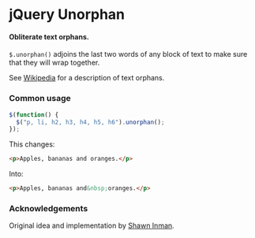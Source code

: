 # jQuery Unorphan
#### Obliterate text orphans.

`$.unorphan()` adjoins the last two words of any block of text to make sure 
that they will wrap together.

See [Wikipedia](http://en.wikipedia.org/wiki/Widows_and_orphans) for a 
description of text orphans.

### Common usage

``` javascript
$(function() {
  $("p, li, h2, h3, h4, h5, h6").unorphan();
});
```

This changes:

``` html
<p>Apples, bananas and oranges.</p>
```

Into:

``` html
<p>Apples, bananas and&nbsp;oranges.</p>
```

### Acknowledgements

Original idea and implementation by [Shawn 
Inman](http://www.shauninman.com/archive/2007/01/03/widont_2_1_wordpress_plugin).

